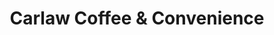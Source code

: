 ---
title: "Carlaw Coffee & Convenience"
url: /toronto/carlaw-coffee-and-convenience/
shop: convenience
---
